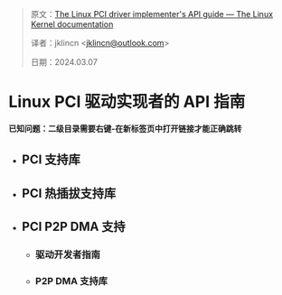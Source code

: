 > 原文：[The Linux PCI driver implementer's API guide — The Linux Kernel documentation](https://docs.kernel.org/driver-api/pci/index.html)
>
> 译者：jklincn \<jklincn@outlook.com\>
>
> 日期：2024.03.07

# Linux PCI 驱动实现者的 API 指南

**已知问题：二级目录需要右键-在新标签页中打开链接才能正确跳转**

- ## PCI 支持库

- ## PCI 热插拔支持库

- ## PCI P2P DMA 支持

  - ### 驱动开发者指南

  - ### P2P DMA 支持库

